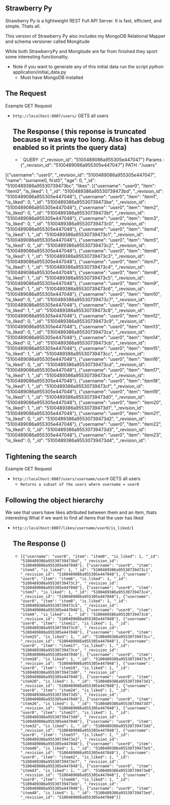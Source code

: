 Strawberry Py
---------------

Strawberry Py is a lightweight REST Full API Server. It is fast, efficient, and simple. Thats all.

This version of Strawberry Py also includes my MongoDB Relational Mapper and schema versioner called Mongitude

While both StrawberryPy and Mongitude are far from finished they sport some interesting functionality.


- Note if you want to generate any of this initial data run the script 
	python application/initial_data.py
	- Must have MongoDB installed

The Request
-----------
Example GET Request

- `http://localhost:8007/users/` GETS all users

	The Response ( this reponse is truncated because it was way too long. Also it has debug enabled so it prints the query data)
	------------
	- `
QUERY :{"_revision_id": "5100489086a955305e447047"}
Params :{"_revision_id": "5100489086a955305e447047"}
 PATH :"/users"



[{"username": "user0", "_revision_id": "5100489086a955305e447047", "name": "surname0, first0", "age": 0, "_id": "5100489386a95530739473bc", "likes": [{"username": "user0", "item": "item0", "is_liked": 1, "_id": "5100489386a95530739473bd", "_revision_id": "5100489086a955305e447048"}, {"username": "user0", "item": "item1", "is_liked": 0, "_id": "5100489386a95530739473be", "_revision_id": "5100489086a955305e447048"}, {"username": "user0", "item": "item2", "is_liked": 0, "_id": "5100489386a95530739473bf", "_revision_id": "5100489086a955305e447048"}, {"username": "user0", "item": "item3", "is_liked": 0, "_id": "5100489386a95530739473c0", "_revision_id": "5100489086a955305e447048"}, {"username": "user0", "item": "item4", "is_liked": 1, "_id": "5100489386a95530739473c1", "_revision_id": "5100489086a955305e447048"}, {"username": "user0", "item": "item5", "is_liked": 0, "_id": "5100489386a95530739473c2", "_revision_id": "5100489086a955305e447048"}, {"username": "user0", "item": "item6", "is_liked": 1, "_id": "5100489386a95530739473c3", "_revision_id": "5100489086a955305e447048"}, {"username": "user0", "item": "item7", "is_liked": 1, "_id": "5100489386a95530739473c4", "_revision_id": "5100489086a955305e447048"}, {"username": "user0", "item": "item8", "is_liked": 1, "_id": "5100489386a95530739473c5", "_revision_id": "5100489086a955305e447048"}, {"username": "user0", "item": "item9", "is_liked": 1, "_id": "5100489386a95530739473c6", "_revision_id": "5100489086a955305e447048"}, {"username": "user0", "item": "item10", "is_liked": 0, "_id": "5100489386a95530739473c7", "_revision_id": "5100489086a955305e447048"}, {"username": "user0", "item": "item11", "is_liked": 1, "_id": "5100489386a95530739473c8", "_revision_id": "5100489086a955305e447048"}, {"username": "user0", "item": "item12", "is_liked": 0, "_id": "5100489386a95530739473c9", "_revision_id": "5100489086a955305e447048"}, {"username": "user0", "item": "item13", "is_liked": 0, "_id": "5100489386a95530739473ca", "_revision_id": "5100489086a955305e447048"}, {"username": "user0", "item": "item14", "is_liked": 0, "_id": "5100489386a95530739473cb", "_revision_id": "5100489086a955305e447048"}, {"username": "user0", "item": "item15", "is_liked": 1, "_id": "5100489386a95530739473cc", "_revision_id": "5100489086a955305e447048"}, {"username": "user0", "item": "item16", "is_liked": 0, "_id": "5100489386a95530739473cd", "_revision_id": "5100489086a955305e447048"}, {"username": "user0", "item": "item17", "is_liked": 1, "_id": "5100489386a95530739473ce", "_revision_id": "5100489086a955305e447048"}, {"username": "user0", "item": "item18", "is_liked": 1, "_id": "5100489386a95530739473cf", "_revision_id": "5100489086a955305e447048"}, {"username": "user0", "item": "item19", "is_liked": 1, "_id": "5100489386a95530739473d0", "_revision_id": "5100489086a955305e447048"}, {"username": "user0", "item": "item20", "is_liked": 1, "_id": "5100489386a95530739473d1", "_revision_id": "5100489086a955305e447048"}, {"username": "user0", "item": "item21", "is_liked": 0, "_id": "5100489386a95530739473d2", "_revision_id": "5100489086a955305e447048"}, {"username": "user0", "item": "item22", "is_liked": 0, "_id": "5100489386a95530739473d3", "_revision_id": "5100489086a955305e447048"}, {"username": "user0", "item": "item23", "is_liked": 0, "_id": "5100489386a95530739473d4", "_revision_id": `


Tightening the search
-----------
Example GET Request

- `http://localhost:8007/users/username/user0` GETS all users
	- `Returns a subset of the users where username = user0`

Following the object hierarchy
------------------------------
We see that users have likes attributed between them and an item, thats interesting
What if we want to find all items that the user has liked

- `http://localhost:8007/likes/username/user0/is_liked/1`

	The Response ()
	------------
	- `[{"username": "user0", "item": "item0", "is_liked": 1, "_id": "5100489386a95530739473bd", "_revision_id": "5100489086a955305e447048"}, {"username": "user0", "item": "item4", "is_liked": 1, "_id": "5100489386a95530739473c1", "_revision_id": "5100489086a955305e447048"}, {"username": "user0", "item": "item6", "is_liked": 1, "_id": "5100489386a95530739473c3", "_revision_id": "5100489086a955305e447048"}, {"username": "user0", "item": "item7", "is_liked": 1, "_id": "5100489386a95530739473c4", "_revision_id": "5100489086a955305e447048"}, {"username": "user0", "item": "item8", "is_liked": 1, "_id": "5100489386a95530739473c5", "_revision_id": "5100489086a955305e447048"}, {"username": "user0", "item": "item9", "is_liked": 1, "_id": "5100489386a95530739473c6", "_revision_id": "5100489086a955305e447048"}, {"username": "user0", "item": "item11", "is_liked": 1, "_id": "5100489386a95530739473c8", "_revision_id": "5100489086a955305e447048"}, {"username": "user0", "item": "item15", "is_liked": 1, "_id": "5100489386a95530739473cc", "_revision_id": "5100489086a955305e447048"}, {"username": "user0", "item": "item17", "is_liked": 1, "_id": "5100489386a95530739473ce", "_revision_id": "5100489086a955305e447048"}, {"username": "user0", "item": "item18", "is_liked": 1, "_id": "5100489386a95530739473cf", "_revision_id": "5100489086a955305e447048"}, {"username": "user0", "item": "item19", "is_liked": 1, "_id": "5100489386a95530739473d0", "_revision_id": "5100489086a955305e447048"}, {"username": "user0", "item": "item20", "is_liked": 1, "_id": "5100489386a95530739473d1", "_revision_id": "5100489086a955305e447048"}, {"username": "user0", "item": "item24", "is_liked": 1, "_id": "5100489386a95530739473d5", "_revision_id": "5100489086a955305e447048"}, {"username": "user0", "item": "item26", "is_liked": 1, "_id": "5100489386a95530739473d7", "_revision_id": "5100489086a955305e447048"}, {"username": "user0", "item": "item27", "is_liked": 1, "_id": "5100489386a95530739473d8", "_revision_id": "5100489086a955305e447048"}, {"username": "user0", "item": "item32", "is_liked": 1, "_id": "5100489386a95530739473dd", "_revision_id": "5100489086a955305e447048"}, {"username": "user0", "item": "item37", "is_liked": 1, "_id": "5100489386a95530739473e2", "_revision_id": "5100489086a955305e447048"}, {"username": "user0", "item": "item40", "is_liked": 1, "_id": "5100489386a95530739473e5", "_revision_id": "5100489086a955305e447048"}, {"username": "user0", "item": "item42", "is_liked": 1, "_id": "5100489386a95530739473e7", "_revision_id": "5100489086a955305e447048"}, {"username": "user0", "item": "item43", "is_liked": 1, "_id": "5100489386a95530739473e8", "_revision_id": "5100489086a955305e447048"}, {"username": "user0", "item": "item46", "is_liked": 1, "_id": "5100489386a95530739473eb", "_revision_id": "5100489086a955305e447048"}, {"username": "user0", "item": "item48", "is_liked": 1, "_id": "5100489386a95530739473ed", "_revision_id": "5100489086a955305e447048"}]`